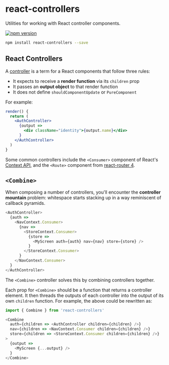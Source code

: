 react-controllers
=================

Utilities for working with React controller components.

[![npm version](https://img.shields.io/npm/v/react-controllers.svg)](https://www.npmjs.com/package/react-controllers)

```sh
npm install react-controllers --save
```

## React Controllers

A [controller](https://frontarm.com/articles/controller-components/) is a term for a React components that follow three rules:

- It expects to receive a **render function** via its `children` prop
- It passes an **output object** to that render function
- It does not define `shouldComponentUpdate` or `PureComponent`

For example:

```jsx
render() {
  return (
    <AuthController>
      {output =>
        <div className="identity">{output.name}</div>
      }
    </AuthController>
  )
}
```

Some common controllers include the `<Consumer>` component of React's [Context API](https://reactjs.org/docs/context.html#consumer), and the `<Route>` component from [react-router 4](https://reacttraining.com/react-router/web/api/Route/children-func).

## `<Combine>`

When composing a number of controllers, you'll encounter the **controller mountain** problem: whitespace starts stacking up in a way reminiscent of callback pyramids.

```js
<AuthController>
  {auth =>
    <NavContext.Consumer>
      {nav =>
        <StoreContext.Consumer>
          {store =>
            <MyScreen auth={auth} nav={nav} store={store} />
          }
        </StoreContext.Consumer>
      }
    </NavContext.Consumer>
  }
</AuthController>
```

The `<Combine>` controller solves this by combining controllers together.

Each prop for `<Combine>` should be a function that returns a controller element. It then threads the outputs of each controller into the output of its own `children` function. For example, the above could be rewritten as:

```js
import { Combine } from 'react-controllers'

<Combine
  auth={children => <AuthController children={children} />}
  nav={children => <NavContext.Consumer children={children} />}
  store={children => <StoreContext.Consumer children={children} />}
>
  {output =>
    <MyScreen {...output} />
  }
</Combine>
```
